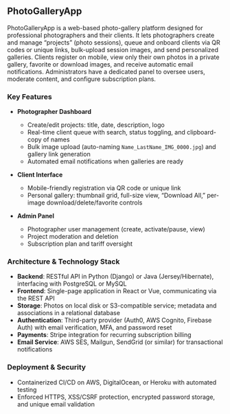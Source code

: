 ## PhotoGalleryApp

PhotoGalleryApp is a web-based photo-gallery platform designed for professional photographers and their clients. It lets photographers create and manage “projects” (photo sessions), queue and onboard clients via QR codes or unique links, bulk-upload session images, and send personalized galleries. Clients register on mobile, view only their own photos in a private gallery, favorite or download images, and receive automatic email notifications. Administrators have a dedicated panel to oversee users, moderate content, and configure subscription plans. &#x20;

### Key Features

* **Photographer Dashboard**

  * Create/edit projects: title, date, description, logo
  * Real-time client queue with search, status toggling, and clipboard-copy of names
  * Bulk image upload (auto-naming `Name_LastName_IMG_0000.jpg`) and gallery link generation
  * Automated email notifications when galleries are ready&#x20;

* **Client Interface**

  * Mobile-friendly registration via QR code or unique link
  * Personal gallery: thumbnail grid, full-size view, “Download All,” per-image download/delete/favorite controls&#x20;

* **Admin Panel**

  * Photographer user management (create, activate/pause, view)
  * Project moderation and deletion
  * Subscription plan and tariff oversight&#x20;

### Architecture & Technology Stack

* **Backend**: RESTful API in Python (Django) or Java (Jersey/Hibernate), interfacing with PostgreSQL or MySQL&#x20;
* **Frontend**: Single-page application in React or Vue, communicating via the REST API&#x20;
* **Storage**: Photos on local disk or S3-compatible service; metadata and associations in a relational database&#x20;
* **Authentication**: Third-party provider (Auth0, AWS Cognito, Firebase Auth) with email verification, MFA, and password reset&#x20;
* **Payments**: Stripe integration for recurring subscription billing&#x20;
* **Email Service**: AWS SES, Mailgun, SendGrid (or similar) for transactional notifications&#x20;

### Deployment & Security

* Containerized CI/CD on AWS, DigitalOcean, or Heroku with automated testing
* Enforced HTTPS, XSS/CSRF protection, encrypted password storage, and unique email validation&#x20;

